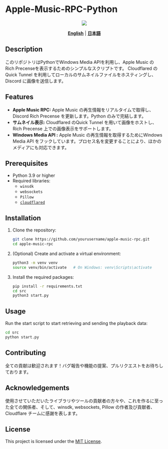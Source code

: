 # Apple-Music-RPC-Python

<div align="center">
  <img src=https://github.com/user-attachments/assets/811958ff-b480-48e0-86c1-7c49ad606982>
</div>

<p align="center">
  <a href="./README.md"><strong>English</strong></a> | 
  <a href="./README_ja.md"><strong>日本語</strong></a>
</p>

## Description

このリポジトリはPythonでWindows Media APIを利用し、Apple Music の Rich Precenseを表示するためのシンプルなスクリプトです。
Cloudflared のQuick Tunnel を利用してローカルのサムネイルファイルをホスティングし、Discord に画像を送信します。

## Features

- **Apple Music RPC:** Apple Music の再生情報をリアルタイムで取得し、Discord Rich Precense を更新します。Python のみで完結します。
- **サムネイル表示:** Cloudflared のQuick Tunnel を用いて画像をホストし、Rich Precense 上での画像表示をサポートします。
- **Windows Media API :** Apple Music の再生情報を取得するためにWindows Media API をフックしています。プロセス名を変更することにより、ほかのメディアにも対応できます。

## Prerequisites

- Python 3.9 or higher
- Required libraries:
  - `winsdk`
  - `websockets`
  - `Pillow`
  - [`cloudflared`](https://developers.cloudflare.com/cloudflare-one/connections/connect-networks/downloads/)

## Installation

1. Clone the repository:
    ```bash
    git clone https://github.com/yourusername/apple-music-rpc.git
    cd apple-music-rpc
    ```

2. (Optional) Create and activate a virtual environment:
    ```bash
    python3 -m venv venv
    source venv/bin/activate   # On Windows: venv\Scripts\activate
    ```

3. Install the required packages:
    ```bash
    pip install -r requirements.txt
    cd src
    python3 start.py
    ```

## Usage

Run the start script to start retrieving and sending the playback data:
```bash
cd src
python start.py
```

## Contributing
全ての貢献は歓迎されます！バグ報告や機能の提案、プルリクエストをお待ちしております。

## Acknowledgements
使用させていただいたライブラリやツールの貢献者の方々や、これを作るに至った全ての関係者、そして、winsdk, websockets, Pillow の作者及び貢献者、Cloudflare チームに感謝を表します。

## License

This project is licensed under the [MIT License](./LICENSE).
